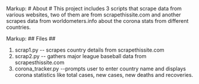 Markup: # About #
This project includes 3 scripts that scrape data from various websites, two of them are from scrapethissite.com and 
another scrapes data from worldometers.info about the corona stats from different countries.

Markup: ## Files ##
1. scrap1.py -- scrapes country details from scrapethissite.com
2. scrap2.py -- gathers major league baseball data from scrapesthissite.com
3. corona_tracker.py --prompts user to enter country name and displays corona statistics like total cases, new cases, new deaths and recoveries.
